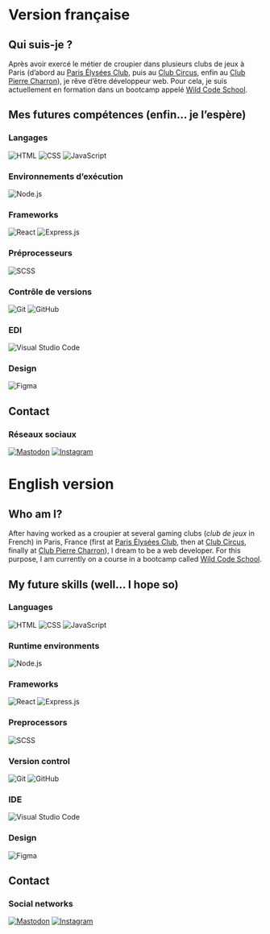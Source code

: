 
# Version française

## Qui suis-je ?

Après avoir exercé le métier de croupier dans plusieurs clubs de jeux à Paris (d’abord au [Paris Élysées Club](https://www.pariselyseesclub.com), puis au [Club Circus](https://www.circuscasino.fr/fr/etablissements/club-paris/jeux), enfin au [Club Pierre Charron](https://www.clubpierrecharron.com)), je rêve d’être développeur web. Pour cela, je suis actuellement en formation dans un bootcamp appelé [Wild Code School](https://www.wildcodeschool.com/fr-FR).

## Mes futures compétences (enfin… je l’espère)

### Langages
![HTML](https://img.shields.io/badge/-HTML-e34f26?logo=HTML5&logoColor=white&style=for-the-badge) ![CSS](https://img.shields.io/badge/-CSS-1572b6?logo=CSS3&logoColor=white&style=for-the-badge) ![JavaScript](https://img.shields.io/badge/-JavaScript-f7df1e?logo=JavaScript&logoColor=333&style=for-the-badge)

### Environnements d’exécution
![Node.js](https://img.shields.io/badge/-Node.js-393?logo=Node.js&logoColor=white&style=for-the-badge)

### Frameworks
![React](https://img.shields.io/badge/-React.js-61dafb?logo=React&logoColor=333&style=for-the-badge) ![Express.js](https://img.shields.io/badge/-Express.js-black?logo=Express&logoColor=white&style=for-the-badge)

### Préprocesseurs
![SCSS](https://img.shields.io/badge/-SCSS-c69?logo=Sass&logoColor=white&style=for-the-badge)

### Contrôle de versions
![Git](https://img.shields.io/badge/-Git-f05032?logo=Git&logoColor=white&style=for-the-badge) ![GitHub](https://img.shields.io/badge/-GitHub-181717?logo=GitHub&logoColor=white&style=for-the-badge)

### EDI
![Visual Studio Code](https://img.shields.io/badge/-VS%20Code-007acc?logo=VisualStudioCode&logoColor=white&style=for-the-badge)

### Design
![Figma](https://img.shields.io/badge/-Figma-f24e1e?logo=Figma&logoColor=white&style=for-the-badge)

## Contact

### Réseaux sociaux
[![Mastodon](https://img.shields.io/badge/-Mastodon-6364ff?logo=Mastodon&logoColor=white&style=for-the-badge)](https://mastodon.social/@webdevbynight) [![Instagram](https://img.shields.io/badge/-Instagram-e4405f?logo=Instagram&logoColor=white&style=for-the-badge)](https://www.instagram.com/webdevbynight)

# English version

## Who am I?

After having worked as a croupier at several gaming clubs (*club de jeux* in French) in Paris, France (first at [Paris Élysées Club](https://www.pariselyseesclub.com/?lang=en), then at [Club Circus](https://www.circuscasino.fr/en/etablissements/club-paris/jeux), finally at [Club Pierre Charron](https://www.clubpierrecharron.com/en)), I dream to be a web developer. For this purpose, I am currently on a course in a bootcamp called [Wild Code School](https://www.wildcodeschool.com/en-GB).

## My future skills (well… I hope so)

### Languages
![HTML](https://img.shields.io/badge/-HTML-e34f26?logo=HTML5&logoColor=white&style=for-the-badge) ![CSS](https://img.shields.io/badge/-CSS-1572b6?logo=CSS3&logoColor=white&style=for-the-badge) ![JavaScript](https://img.shields.io/badge/-JavaScript-f7df1e?logo=JavaScript&logoColor=333&style=for-the-badge)

### Runtime environments
![Node.js](https://img.shields.io/badge/-Node.js-393?logo=Node.js&logoColor=white&style=for-the-badge)

### Frameworks
![React](https://img.shields.io/badge/-React.js-61dafb?logo=React&logoColor=333&style=for-the-badge) ![Express.js](https://img.shields.io/badge/-Express.js-black?logo=Express&logoColor=white&style=for-the-badge)

### Preprocessors
![SCSS](https://img.shields.io/badge/-SCSS-c69?logo=Sass&logoColor=white&style=for-the-badge)

### Version control
![Git](https://img.shields.io/badge/-Git-f05032?logo=Git&logoColor=white&style=for-the-badge) ![GitHub](https://img.shields.io/badge/-GitHub-181717?logo=GitHub&logoColor=white&style=for-the-badge)

### IDE
![Visual Studio Code](https://img.shields.io/badge/-VS%20Code-007acc?logo=VisualStudioCode&logoColor=white&style=for-the-badge)

### Design
![Figma](https://img.shields.io/badge/-Figma-f24e1e?logo=Figma&logoColor=white&style=for-the-badge)

## Contact

### Social networks
[![Mastodon](https://img.shields.io/badge/-Mastodon-6364ff?logo=Mastodon&logoColor=white&style=for-the-badge)](https://mastodon.social/@webdevbynight) [![Instagram](https://img.shields.io/badge/-Instagram-e4405f?logo=Instagram&logoColor=white&style=for-the-badge)](https://www.instagram.com/webdevbynight)
